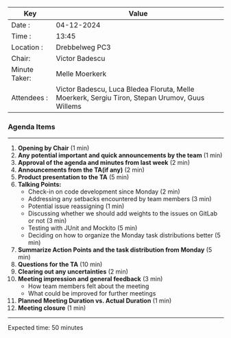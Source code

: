 | Key           | Value                    |
| --------------| -------------------------|
| Date :        | 04-12-2024               |
| Time :        | 13:45                    |
| Location :    | Drebbelweg PC3           |
| Chair:        | Victor Badescu             |
| Minute Taker: | Melle Moerkerk           |
| Attendees :   | Victor Badescu, Luca Bledea Floruta, Melle Moerkerk, Sergiu Tiron, Stepan Urumov, Guus Willems |

### Agenda Items
---
1. **Opening by Chair** (1 min)
2. **Any potential important and quick announcements by the team** (1 min)
4. **Approval of the agenda and minutes from last week** (2 min)
5. **Announcements from the TA(if any)** (2 min)
6. **Product presentation to the TA** (5 min)
7. **Talking Points:**
    - Check-in on code development since Monday (2 min)
    - Addressing any setbacks encountered by team members (3 min)
    - Potential issue reassigning (1 min)
    - Discussing whether we should add weights to the issues on GitLab or not (3 min)
    - Testing with JUnit and Mockito (5 min)
    - Deciding on how to organize the Monday task distributions better (5 min)
8. **Summarize Action Points and the task distribution from Monday** (5 min)  
9. **Questions for the TA** (10 min)
10. **Clearing out any uncertainties** (2 min)
10. **Meeting impression and general feedback** (3 min)
    - How team members felt about the meeting
    - What could be improved for further meetings
11. **Planned Meeting Duration vs. Actual Duration** (1 min)  
12. **Meeting closure** (1 min)
---
Expected time:  50 minutes